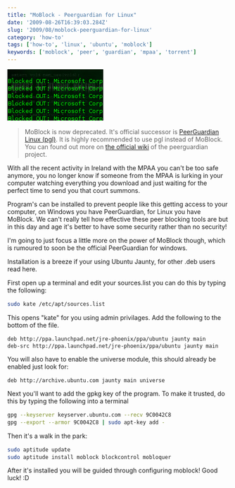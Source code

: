 ```yaml
---
title: "MoBlock - Peerguardian for Linux"
date: '2009-08-26T16:39:03.284Z'
slug: '2009/08/moblock-peerguardian-for-linux'
category: 'how-to'
tags: ['how-to', 'linux', 'ubuntu', 'moblock']
keywords: ['moblock', 'peer', 'guardian', 'mpaa', 'torrent']
---
```


![log1.png](images/log1.png)

> MoBlock is now deprecated. It's official successor is [PeerGuardian Linux (pgl)](https://help.ubuntu.com/community/PeerGuardian). It is highly recommended to use pgl instead of MoBlock. You can found out more on [the official wiki](https://sourceforge.net/p/peerguardian/wiki/pgl-Main/) of the peerguardian project.

With all the recent activity in Ireland with the MPAA you can't be too safe anymore, you no longer know if someone from the MPAA is lurking in your computer watching everything you download and just waiting for the perfect time to send you that court summons.

Program's can be installed to prevent people like this getting access to your computer, on Windows you have PeerGuardian, for Linux you have MoBlock. We can't really tell how effective these peer blocking tools are but in this day and age it's better to have some security rather than no security!

I'm going to just focus a little more on the power of MoBlock though, which is rumoured to soon be the official PeerGuardian for windows.

Installation is a breeze if your using Ubuntu Jaunty, for other .deb users read here.

First open up a terminal and edit your sources.list you can do this by typing the following:
```bash
sudo kate /etc/apt/sources.list
```
This opens "kate" for you using admin privilages. Add the following to the bottom of the file.
```text
deb http://ppa.launchpad.net/jre-phoenix/ppa/ubuntu jaunty main
deb-src http://ppa.launchpad.net/jre-phoenix/ppa/ubuntu jaunty main
```
You will also have to enable the universe module, this should already be enabled just look for:
```text
deb http://archive.ubuntu.com jaunty main universe
```
Next you'll want to add the gpkg key of the program. To make it trusted, do this by typing the following into a terminal
```bash
gpg --keyserver keyserver.ubuntu.com --recv 9C0042C8
gpg --export --armor 9C0042C8 | sudo apt-key add -
```
Then it's a walk in the park:
```bash
sudo aptitude update
sudo aptitude install moblock blockcontrol mobloquer
```
After it's installed you will be guided through configuring moblock! Good luck! :D